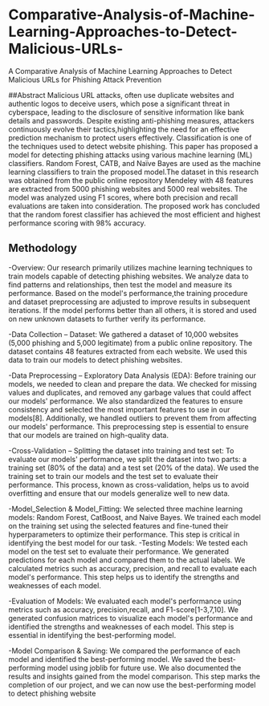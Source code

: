 # Comparative-Analysis-of-Machine-Learning-Approaches-to-Detect-Malicious-URLs-
A Comparative Analysis of Machine Learning Approaches to Detect Malicious URLs for Phishing Attack Prevention

##Abstract
Malicious URL attacks, often use duplicate websites and authentic logos to deceive users, which pose a significant threat in cyberspace, leading to the disclosure of sensitive information like bank details and passwords. Despite existing anti-phishing measures, attackers continuously evolve their tactics,highlighting the need for an effective prediction mechanism to protect users effectively. Classification is one of the techniques used to detect website phishing. This paper has proposed a model for detecting phishing attacks using various machine learning (ML) classifiers. Random Forest, CATB, and Naïve Bayes are used as the machine learning classifiers to train the proposed model.The dataset in this research was obtained from the public online repository Mendeley with 48 features are extracted from 5000 phishing websites and 5000 real websites. The model was analyzed using F1 scores, where both precision and recall evaluations are taken into consideration. The proposed work has concluded that the random forest classifier has achieved the most efficient and highest performance scoring with 98% accuracy.
## Methodology
-Overview:
Our research primarily utilizes machine learning techniques to train models capable of detecting phishing websites. We analyze data to find patterns and relationships, then test the model and measure its performance. Based on the model's performance,the training procedure and dataset preprocessing are adjusted to improve results in subsequent iterations. If the model performs better than all others, it is stored and used on new unknown datasets to further verify its performance.

-Data Collection – Dataset:
We gathered a dataset of 10,000 websites (5,000 phishing and 5,000 legitimate) from a public online repository. The dataset contains 48 features extracted from each website. We used this data to train our models to detect phishing websites.

-Data Preprocessing – Exploratory Data Analysis (EDA):
Before training our models, we needed to clean and prepare the data. We checked for missing values and duplicates, and removed any garbage values that could affect our models' performance. We also standardized the features to ensure consistency and selected the most important features to use in our models[8]. Additionally, we handled outliers to prevent them from affecting our models' performance. This preprocessing step is essential to ensure that our models are trained on high-quality data.

-Cross-Validation – Splitting the dataset into training and test set:
To evaluate our models' performance, we split the dataset into two parts: a training set (80% of the data) and a test set (20% of the data). We used the training set to train our models and the test set to evaluate their performance. This process, known as cross-validation, helps us to avoid overfitting and ensure that our models generalize well to new data.

-Model_Selection & Model_Fitting:
We selected three machine learning models: Random Forest, CatBoost, and Naive Bayes. We trained each model on the training set using the selected features and fine-tuned their hyperparameters to optimize their performance. This step is critical in identifying the best model for our task.
-Testing Models:
We tested each model on the test set to evaluate their performance. We generated predictions for each model and compared them to the actual labels. We calculated metrics such as accuracy, precision, and recall to evaluate each model's performance. This step helps us to identify the strengths and weaknesses of each model.

-Evaluation of Models:
We evaluated each model's performance using metrics such as accuracy, precision,recall, and F1-score[1-3,7,10]. We generated confusion matrices to visualize each model's performance and identified the strengths and weaknesses of each model. This step is essential in identifying the best-performing model.

-Model Comparison & Saving:
We compared the performance of each model and identified the best-performing model. We saved the best-performing model using joblib for future use. We also documented the results and insights gained from the model comparison. This step marks the completion of our project, and we can now use the best-performing model to detect phishing website
